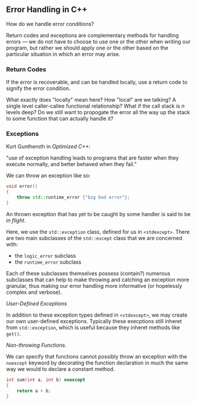 ## Error Handling in C++

How do we handle error conditions?

Return codes and exceptions are complementary methods for handling errors — we do not have to choose to use one or the other when writing our program, but rather we should apply one or the other based on the particular situation in which an error may arise. 

### Return Codes

If the error is recoverable, and can be handled locally, use a return code to signify the error condition. 

What exactly does "locally" mean here? How "local" are we talking? A single level caller-callee functional relationship? What if the call stack is _n_ levels deep? Do we still want to propogate the error all the way up the stack to some function that can actually handle it? 

### Exceptions

Kurt Guntheroth in _Optimized C++_: 

"use of exception handling leads to programs that are faster when they execute normally, and better behaved when they fail."

We can throw an exception like so:

```C++
void error()
{
	throw std::runtime_error {"big bad error"};
}
```

An thrown exception that has yet to be caught by some handler is said to be _in flight_. 

Here, we use the `std::exception` class, defined for us in `<stdexcept>`. There are two main subclasses of the `std::except` class that we are concerned with:

- the `logic_error` subclass
- the `runtime_error` subclass

Each of these subclasses themselves possess (contain?) numerous subclasses that can help to make throwing and catching an exception more granular, thus making our error handling more informative (or hopelessly complex and verbose). 

_User-Defined Exceptions_

In addition to these exception types defined in `<stdexcept>`, we may create our own user-defined exceptions. Typically these execptions still inheret from `std::exception`, which is useful because they inheret methods like `get()`. 

_Non-throwing Functions_.

We can specify that functions cannot possibly throw an exception with the `noexcept` keyword by decorating the function declaration in much the same way we would to declare a constant method. 

```C++
int sum(int a, int b) noexcept 
{
	return a + b; 
}
```